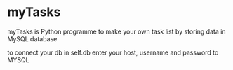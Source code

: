 # myTasks
myTasks is Python programme to make your own task list by storing data in MySQL database

to connect your db in self.db enter your host, username and password to MYSQL
